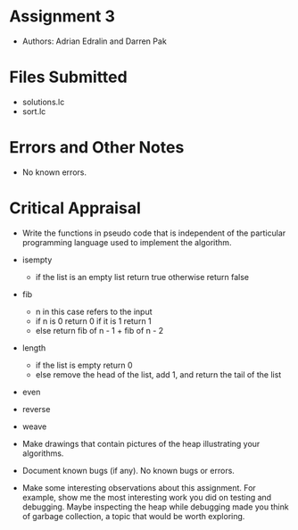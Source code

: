 # Assignment 3
* Authors: Adrian Edralin and Darren Pak

# Files Submitted
* solutions.lc
* sort.lc

# Errors and Other Notes
* No known errors.

# Critical Appraisal
* Write the functions in pseudo code that is independent of the particular programming language used to implement the algorithm.
- isempty
    - if the list is an empty list return true otherwise return false

- fib
    - n in this case refers to the input
    - if n is 0 return 0 if it is 1 return 1
    - else return fib of n - 1 + fib of n - 2

- length
    - if the list is empty return 0
    - else remove the head of the list, add 1, and return the tail of the list

- even
   
- reverse

- weave 


* Make drawings that contain pictures of the heap illustrating your algorithms.

* Document known bugs (if any).
No known bugs or errors.

* Make some interesting observations about this assignment. For example, show me the most interesting work you did on testing and debugging. Maybe inspecting the heap while debugging made you think of garbage collection, a topic that would be worth exploring.
